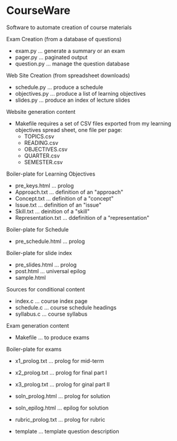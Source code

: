 # CourseWare
Software to automate creation of course materials

Exam Creation (from a database of questions)
 - exam.py	... generate a summary or an exam
 - pager.py	... paginated output
 - question.py	... manage the question database

Web Site Creation (from spreadsheet downloads)
 - schedule.py	... produce a schedule
 - objectives.py	... produce a list of learning objectives
 - slides.py	... produce an index of lecture slides

Website generation content
 - Makefile	requires a set of CSV files exported from my learning objectives spread sheet, one file per page:
   - TOPICS.csv
   - READING.csv
   - OBJECTIVES.csv
   - QUARTER.csv
   - SEMESTER.csv

Boiler-plate for Learning Objectives
 - pre_keys.html	... prolog
 - Approach.txt	... definition of an "approach"
 - Concept.txt	... definition of a "concept"
 - Issue.txt	... definition of an "issue"
 - Skill.txt	... deinition of a "skill"
 - Representation.txt ... ddefinition of a "representation"

Boiler-plate for Schedule
 - pre_schedule.html	... prolog

Boiler-plate for slide index
 - pre_slides.html	... prolog
 - post.html		... universal epilog
 - sample.html

Sources for conditional content
 - index.c	... course index page
 - schedule.c	... course schedule headings
 - syllabus.c	... course syllabus

Exam generation content
 - Makefile	... to produce exams

Boiler-plate for exams
 - x1_prolog.txt		... prolog for mid-term
 - x2_prolog.txt		... prolog for final part I
 - x3_prolog.txt		... prolog for ginal part II

 - soln_prolog.html	... prolog for solution
 - soln_epilog.html	... epilog for solution

 - rubric_prolog.txt	... prolog for rubric

 - template	... template question description
